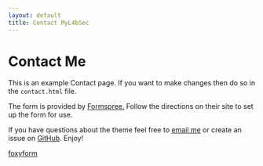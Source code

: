```yaml
---
layout: default
title: Contact MyL4bSec
---
```


<div id="contact">
  <h1 class="pageTitle">Contact Me</h1>
  <div class="contactContent">
    <p class="intro">This is an example Contact page. If you want to make changes then do so in the <code>contact.html</code> file.</p>
    <p>The form is provided by <a href="http://formspree.io/">Formspree.</a> Follow the directions on their site to set up the form for use.</p>
    <p>If you have questions about the theme feel free to <a href="mailto:isaac3366@gmail.com">email me</a> or create an issue on <a href="https://github.com/brianmaierjr/long-haul">GitHub</a>. Enjoy!</p>
  </div>


<!-- Do not change the code! -->
<a id="foxyform_embed_link_189378" href="http://br.foxyform.com/">foxyform</a>
<script type="text/javascript">
(function(d, t){
   var g = d.createElement(t),
       s = d.getElementsByTagName(t)[0];
   g.src = "http://br.foxyform.com/js.php?id=189378&sec_hash=f0c4e5c2173&width=350px";
   s.parentNode.insertBefore(g, s);
}(document, "script"));
</script>
<!-- Do not change the code! -->
